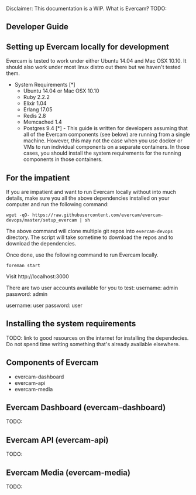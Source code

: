 Disclaimer: This documentation is a WIP.
What is Evercam?
TODO:

Developer Guide
---------------

Setting up Evercam locally for development
------------------------------------------
Evercam is tested to work under either Ubuntu 14.04 and Mac OSX 10.10. It should also work under most linux distro out there but we haven't tested them.

* System Requirements [*]
  - Ubuntu 14.04 or Mac OSX 10.10
  - Ruby 2.2.2
  - Elixir 1.04
  - Erlang 17.05
  - Redis 2.8
  - Memcached 1.4
  - Postgres 9.4
  [*] - This guide is written for developers assuming that all of the Evercam components (see below) are running from a single machine. However, this may not the case when you use docker or VMs to run individual components on a separate containers. In those cases, you should install the system requirements for the running components in those containers.


For the impatient
-----------------
If you are impatient and want to run Evercam locally without into much details, make sure you all the above dependencies installed on your computer and run the following command:

```
wget -qO- https://raw.githubusercontent.com/evercam/evercam-devops/master/setup_evercam | sh
```

The above command will clone multiple git repos into `evercam-devops` directory. The script will take sometime to download the repos and to download the dependencies.

Once done, use the following command to run Evercam locally.

```
foreman start
```

Visit http://localhost:3000

There are two user accounts available for you to test:
username: admin
password: admin

username: user
password: user


Installing the system requirements
---------------------------------
TODO: link to good resources on the internet for installing the dependecies. Do not spend time writing something that's already available elsewhere.


Components of Evercam
---------------------
  - evercam-dashboard
  - evercam-api
  - evercam-media

Evercam Dashboard (evercam-dashboard)
-------------------------------------
TODO:

Evercam API (evercam-api)
-------------------------
TODO:

Evercam Media (evercam-media)
-----------------------------
TODO:
